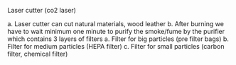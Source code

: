 Laser cutter (co2 laser)



a. Laser cutter can cut natural materials, wood leather 
b. After burning we have to wait minimum one minute to purify the smoke/fume by the purifier which            contains 3 layers of filters
a. Filter for big particles (pre filter bags)
b. Filter for medium particles (HEPA filter)
c. Filter for small particles (carbon filter, chemical filter)